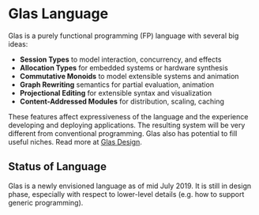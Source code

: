# Glas Language

Glas is a purely functional programming (FP) language with several big ideas:

* **Session Types** to model interaction, concurrency, and effects
* **Allocation Types** for embedded systems or hardware synthesis
* **Commutative Monoids** to model extensible systems and animation
* **Graph Rewriting** semantics for partial evaluation, animation
* **Projectional Editing** for extensible syntax and visualization
* **Content-Addressed Modules** for distribution, scaling, caching

These features affect expressiveness of the language and the experience developing and deploying applications. The resulting system will be very different from conventional programming. Glas also has potential to fill useful niches. Read more at [Glas Design](docs/GlasDesign.md).

## Status of Language

Glas is a newly envisioned language as of mid July 2019. It is still in design phase, especially with respect to lower-level details (e.g. how to support generic programming).


